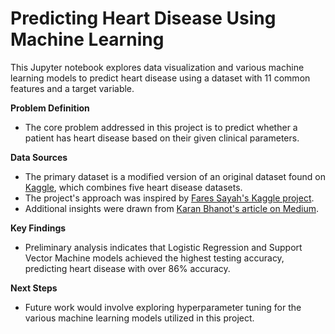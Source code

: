 # Predicting Heart Disease Using Machine Learning

This Jupyter notebook explores data visualization and various machine learning models to predict heart disease using a dataset with 11 common features and a target variable.

**Problem Definition**
- The core problem addressed in this project is to predict whether a patient has heart disease based on their given clinical parameters.

**Data Sources**
- The primary dataset is a modified version of an original dataset found on [Kaggle](https://www.kaggle.com/datasets/fedesoriano/heart-failure-prediction), which combines five heart disease datasets.
- The project's approach was inspired by [Fares Sayah's Kaggle project](https://www.kaggle.com/code/faressayah/predicting-heart-disease-using-machine-learning).
- Additional insights were drawn from [Karan Bhanot's article on Medium](https://towardsdatascience.com/predicting-presence-of-heart-diseases-using-machine-learning-36f00f3edb2c).

**Key Findings**
- Preliminary analysis indicates that Logistic Regression and Support Vector Machine models achieved the highest testing accuracy, predicting heart disease with over 86% accuracy.

**Next Steps**
- Future work would involve exploring hyperparameter tuning for the various machine learning models utilized in this project.
